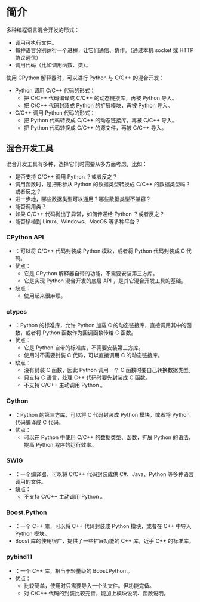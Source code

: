 # 简介

多种编程语言混合开发的形式：
- 调用可执行文件。
- 每种语言分别运行一个进程，让它们通信、协作。（通过本机 socket 或 HTTP 协议通信）
- 调用代码（比如调用函数、类）。

使用 CPython 解释器时，可以进行 Python 与 C/C++ 的混合开发：
- Python 调用 C/C++ 代码的形式：
  - 把 C/C++ 代码编译成 C/C++ 的动态链接库，再被 Python 导入。
  - 把 C/C++ 代码封装成 Python 的扩展模块，再被 Python 导入。
- C/C++ 调用 Python 代码的形式：
  - 把 Python 代码转换成 C/C++ 的动态链接库，再被 C/C++ 导入。
  - 把 Python 代码转换成 C/C++ 的源文件，再被 C/C++ 导入。

## 混合开发工具

混合开发工具有多种，选择它们时需要从多方面考虑，比如：
- 是否支持 C/C++ 调用 Python ？或者反之？
- 调用函数时，是把形参从 Python 的数据类型转换成 C/C++ 的数据类型吗？或者反之？
- 进一步地，哪些数据类型可以通用？哪些数据类型不兼容？
- 能否调用类？
- 如果 C/C++ 代码抛出了异常，如何传递给 Python ？或者反之？
- 能否移植到 Linux、Windows、MacOS 等多种平台？

### CPython API

- ：可以将 C/C++ 代码封装成 Python 模块，或者将 Python 代码封装成 C 代码。
- 优点：
  - 它是 CPython 解释器自带的功能，不需要安装第三方库。
  - 它是实现 Python 混合开发的底层 API ，是其它混合开发工具的基础。
- 缺点：
  - 使用起来很麻烦。

### ctypes

- ：Python 的标准库，允许 Python 加载 C 的动态链接库，直接调用其中的函数，或者将 Python 函数作为回调函数传给 C 函数。
- 优点：
  - 它是 Python 自带的标准库，不需要安装第三方库。
  - 使用时不需要封装 C 代码，可以直接调用 C 的动态链接库。
- 缺点：
  - 没有封装 C 函数，因此 Python 调用一个 C 函数时要自己转换数据类型。
  - 只支持 C 语言，处理 C++ 代码时要先封装成 C 函数。
  - 不支持 C/C++ 主动调用 Python 。

### Cython

- ：Python 的第三方库，可以将 C 代码封装成 Python 模块，或者将 Python 代码编译成 C 代码。
- 优点：
  - 可以在 Python 中使用 C/C++ 的数据类型、函数，扩展 Python 的语法，提高 Python 程序的运行效率。

### SWIG

- ：一个编译器，可以将 C/C++ 代码封装成供 C#、Java、Python 等多种语言调用的文件。
- 缺点：
  - 不支持 C/C++ 主动调用 Python 。

### Boost.Python

- ：一个 C++ 库，可以将 C++ 代码封装成 Python 模块，或者在 C++ 中导入 Python 模块。
- Boost 库的使用很广，提供了一些扩展功能的 C++ 库，近乎 C++ 的标准库。

### pybind11

- ：一个 C++ 库，相当于轻量级的 Boost.Python 。
- 优点：
  - 比较简单，使用时只需要导入一个头文件。但功能完备。
  - 对 C/C++ 代码的封装比较完善，能加上模块说明、函数说明。
